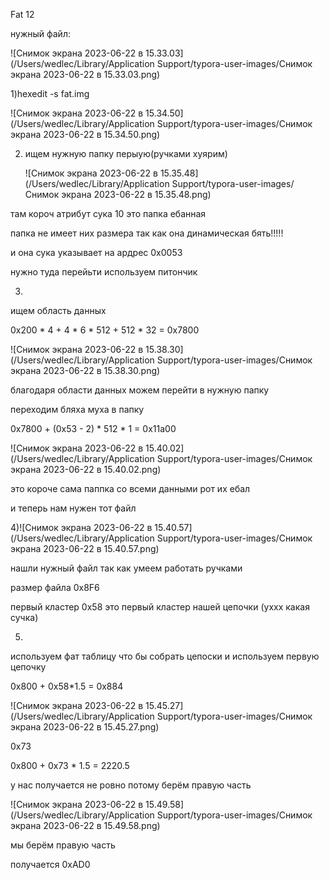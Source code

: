 Fat 12

нужный файл:

![Снимок экрана 2023-06-22 в 15.33.03](/Users/wedlec/Library/Application Support/typora-user-images/Снимок экрана 2023-06-22 в 15.33.03.png)



1)hexedit -s fat.img

![Снимок экрана 2023-06-22 в 15.34.50](/Users/wedlec/Library/Application Support/typora-user-images/Снимок экрана 2023-06-22 в 15.34.50.png)



2) ищем нужную папку перыую(ручками хуярим)

   ![Снимок экрана 2023-06-22 в 15.35.48](/Users/wedlec/Library/Application Support/typora-user-images/Снимок экрана 2023-06-22 в 15.35.48.png)

там короч атрибут сука 10 это папка ебанная

папка не имеет них размера так как она динамическая бять!!!!!

и она сука указывает на ардрес 0x0053

нужно туда перейьти используем питончик

3)

ищем область данных

0x200 * 4 + 4 * 6 * 512 + 512 * 32  = 0x7800

![Снимок экрана 2023-06-22 в 15.38.30](/Users/wedlec/Library/Application Support/typora-user-images/Снимок экрана 2023-06-22 в 15.38.30.png)

благодаря области данных можем перейти в нужную папку 

переходим бляха муха в папку 

0x7800 + (0x53 - 2) * 512 * 1 = 0x11a00 

![Снимок экрана 2023-06-22 в 15.40.02](/Users/wedlec/Library/Application Support/typora-user-images/Снимок экрана 2023-06-22 в 15.40.02.png)

это короче сама паппка со всеми данными рот их ебал

и теперь нам нужен тот файл 

4)![Снимок экрана 2023-06-22 в 15.40.57](/Users/wedlec/Library/Application Support/typora-user-images/Снимок экрана 2023-06-22 в 15.40.57.png)

нашли нужный файл так как умеем работать ручками

размер файла 0x8F6

первый кластер 0х58 это первый кластер нашей цепочки (уххх какая сучка)

5)

используем фат таблицу что бы собрать цепоски и используем первую цепочку

0x800 + 0x58*1.5 = 0x884 

![Снимок экрана 2023-06-22 в 15.45.27](/Users/wedlec/Library/Application Support/typora-user-images/Снимок экрана 2023-06-22 в 15.45.27.png)

0х73



0x800 + 0x73 * 1.5 = 2220.5

у нас получается не ровно потому берём правую часть

![Снимок экрана 2023-06-22 в 15.49.58](/Users/wedlec/Library/Application Support/typora-user-images/Снимок экрана 2023-06-22 в 15.49.58.png)

 мы берём правую часть

получается 0хAD0